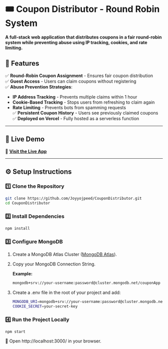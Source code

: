# 🎟️ Coupon Distributor - Round Robin System

**A full-stack web application that distributes coupons in a fair round-robin system while preventing abuse using IP tracking, cookies, and rate limiting.**

## 📌 Features
✅ **Round-Robin Coupon Assignment** - Ensures fair coupon distribution  
✅ **Guest Access** - Users can claim coupons without registering  
✅ **Abuse Prevention Strategies**:  
   - **IP Address Tracking** - Prevents multiple claims within 1 hour  
   - **Cookie-Based Tracking** - Stops users from refreshing to claim again  
   - **Rate Limiting** - Prevents bots from spamming requests  
✅ **Persistent Coupon History** - Users see previously claimed coupons  
✅ **Deployed on Vercel** - Fully hosted as a serverless function  

---

## 🚀 Live Demo
🔗 **[Visit the Live App](https://coupon-distributor.vercel.app/)**

---

## ⚙️ Setup Instructions

### **1️⃣ Clone the Repository**
```sh 
git clone https://github.com/Joyyojpeed/CouponDistributor.git
cd CouponDistributor
```
### **2️⃣ Install Dependencies**
```sh
npm install
```

### **3️⃣ Configure MongoDB**
1. Create a MongoDB Atlas Cluster ([MongoDB Atlas](https://www.mongodb.com/cloud/atlas)).
2. Copy your MongoDB Connection String.

   **Example:**
   ```bash
   mongodb+srv://your-username:password@cluster.mongodb.net/couponApp
   ```
3. Create a .env file in the root of your project and add:
   ```bash
   MONGODB_URI=mongodb+srv://your-username:password@cluster.mongodb.net/couponApp
   COOKIE_SECRET=your-secret-key
   ```
### **4️⃣ Run the Project Locally**
   ```
   npm start
   ```
🔗 Open http://localhost:3000/ in your browser.


